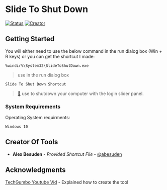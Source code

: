 # Slide To Shut Down

[![Status](https://img.shields.io/badge/Status-inProgress-1abc9c.svg)](https://github.com/abesuden/Tool-Belt/issues)
[![Creator](https://img.shields.io/badge/Creator-@Abesuden-informational.svg)](https://github.com/abesuden/Tool-Belt/contributors)

## Getting Started

You will either need to use the below command in the run dialog box (Win + R keys) or you can get the shortcut I made:

```
%windir%\System32\SlideToShutDown.exe
```
> use in the run dialog box

```
Slide To Shut Down Shortcut
```
> [🔨](https://github.com/Abesuden/Tool-Belt/blob/master/Graphical-Shutdown/Slide%20To%20Shut%20Down.lnk) use to shutdown your computer with the login slider panel.


### System Requirements

Operating System requirments:

```
Windows 10
```

## Creator Of Tools

* **Alex Besuden** - *Provided Shortcut File* - [@abesuden](https://github.com/abesuden)

## Acknowledgments

[TechGumbo Youtube Vid](https://youtu.be/RX160bcMFuA?t=273) - Explained how to create the tool
